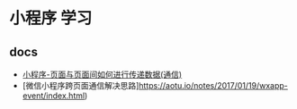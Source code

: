 # 小程序 学习

## docs
* [小程序-页面与页面间如何进行传递数据(通信)](https://juejin.cn/post/6893650440228241416#heading-13)
* [微信小程序跨页面通信解决思路]https://aotu.io/notes/2017/01/19/wxapp-event/index.html)



